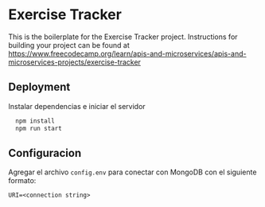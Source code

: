 # Exercise Tracker

This is the boilerplate for the Exercise Tracker project. Instructions for building your project can be found at https://www.freecodecamp.org/learn/apis-and-microservices/apis-and-microservices-projects/exercise-tracker

## Deployment

Instalar dependencias e iniciar el servidor

```bash
  npm install
  npm run start
```



## Configuracion    
 

Agregar el archivo `config.env` para conectar con MongoDB con el siguiente formato:

`URI=<connection string>`
